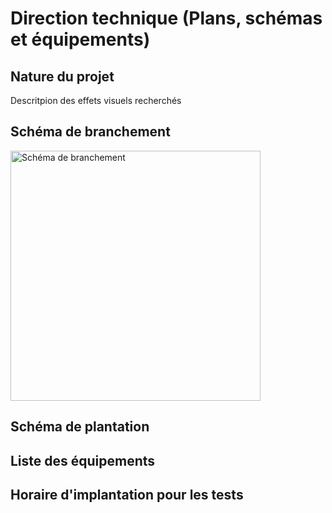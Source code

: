 # Direction technique (Plans, schémas et équipements)

## Nature du projet

Descritpion des effets visuels recherchés

## Schéma de branchement

<img src="../Images/schéma_branchement_eMUSICORPS.png" alt="Schéma de branchement" width="400"/>

## Schéma de plantation

## Liste des équipements

## Horaire d'implantation pour les tests